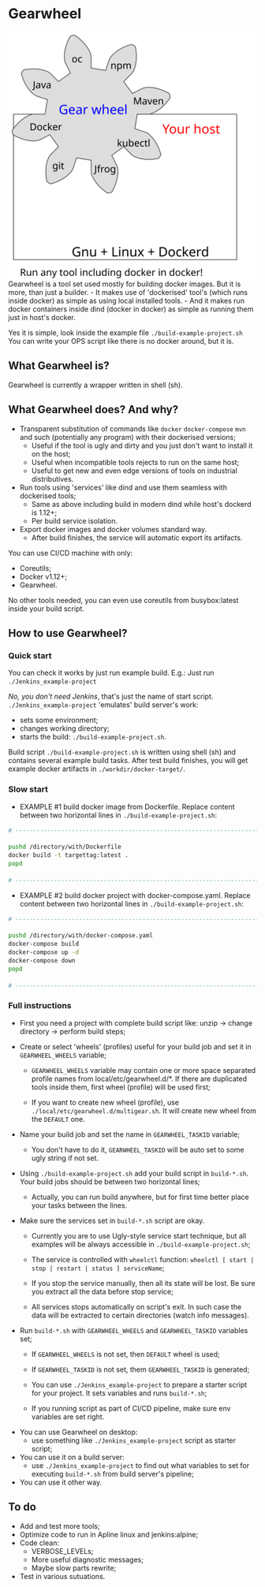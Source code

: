 # Gearwheel
<img align="right" src="./gear_illustration.svg">
Gearwheel is a tool set used mostly for building docker images.
But it is more, than just a builder.
- It makes use of 'dockerised' tool's (which runs inside docker)
  as simple as using local installed tools.
- And it makes run docker containers inside dind (docker in docker)
  as simple as running them just in host's docker.


Yes it is simple, look inside the example file `./build-example-project.sh`
You can write your OPS script like there is no docker around, but it is.

## What Gearwheel is?

Gearwheel is currently a wrapper written in shell (sh).

## What Gearwheel does? And why?

* Transparent substitution of commands
  like `docker` `docker-compose` `mvn` and such (potentially any program)
  with their dockerised versions;
  * Useful if the tool is ugly and dirty
    and you just don't want to install it on the host;
  * Useful when incompatible tools rejects to run on the same host;
  * Useful to get new and even edge versions of tools
    on industrial distributives.
* Run tools using 'services' like dind
  and use them seamless with dockerised tools;
  * Same as above including build in modern dind while host's dockerd is 1.12+;
  * Per build service isolation.
* Export docker images and docker volumes standard way.
  * After build finishes, the service will automatic export its artifacts.

You can use CI/CD machine with only:
- Coreutils;
- Docker v1.12+;
- Gearwheel.

No other tools needed,
you can even use coreutils from busybox:latest inside your build script.

## How to use Gearwheel?

### Quick start

You can check it works
by just run example build. E.g.: Just run `./Jenkins_example-project`

*No, you don't need Jenkins*, that's just the name of start script.
`./Jenkins_example-project` 'emulates' build server's work:
- sets some environment;
- changes working directory;
- starts the build: `./build-example-project.sh`.

Build script `./build-example-project.sh` is written using shell (sh)
and contains several example build tasks. After test build finishes,
you will get example docker artifacts in `./workdir/docker-target/`.

### Slow start

* EXAMPLE #1 build docker image from Dockerfile.
Replace content between two horizontal lines in `./build-example-project.sh`:
```bash
# -----------------------------------------------------------------------------

pushd /directory/with/Dockerfile
docker build -t targettag:latest .
popd

# -----------------------------------------------------------------------------
```

* EXAMPLE #2 build docker project with docker-compose.yaml.
Replace content between two horizontal lines in `./build-example-project.sh`:
```bash
# -----------------------------------------------------------------------------

pushd /directory/with/docker-compose.yaml
docker-compose build
docker-compose up -d
docker-compose down
popd

# -----------------------------------------------------------------------------
```

### Full instructions

- First you need a project with complete build script
  like: unzip -> change directory -> perform build steps;

- Create or select 'wheels' (profiles) useful for your build job
  and set it in `GEARWHEEL_WHEELS` variable;

  - `GEARWHEEL_WHEELS` variable may contain one or more
    space separated profile names from local/etc/gearwheel.d/*.
    If there are duplicated tools inside them,
    first wheel (profile) will be used first;

  - If you want to create new wheel (profile),
    use `./local/etc/gearwheel.d/multigear.sh`.
    It will create new wheel from the `DEFAULT` one.

- Name your build job and set the name in `GEARWHEEL_TASKID` variable;

  - You don't have to do it,
    `GEARWHEEL_TASKID` will be auto set to some ugly string if not set.

- Using `./build-example-project.sh` add your build script in `build-*.sh`.
  Your build jobs should be between two horizontal lines;

  - Actually, you can run build anywhere,
    but for first time better place your tasks between the lines.

- Make sure the services set in `build-*.sh` script are okay.

  - Currently you are to use Ugly-style service start technique,
    but all examples will be always accessible in `./build-example-project.sh`;

  - The service is controlled with `wheelctl` function:
    `wheelctl [ start | stop | restart | status ] serviceName`;

  - If you stop the service manually, then all its state will be lost.
    Be sure you extract all the data before stop service;

  - All services stops automatically on script's exit.
    In such case the data will be extracted to certain directories
    (watch info messages).

- Run `build-*.sh` with `GEARWHEEL_WHEELS` and `GEARWHEEL_TASKID` variables set;

  - If `GEARWHEEL_WHEELS` is not set, then `DEFAULT` wheel is used;

  - If `GEARWHEEL_TASKID` is not set, them `GEARWHEEL_TASKID` is generated;

  - You can use `./Jenkins_example-project`
    to prepare a starter script for your project.
    It sets variables and runs `build-*.sh`;

  - If you running script as part of CI/CD pipeline,
    make sure env variables are set right.

* You can use Gearwheel on desktop:
  - use something like `./Jenkins_example-project` script as starter script;
* You can use it on a build server:
  - use `./Jenkins_example-project`
    to find out what variables to set
    for executing `build-*.sh` from build server's pipeline;
* You can use it other way.

## To do

* Add and test more tools;
* Optimize code to run in Apline linux and jenkins:alpine;
* Code clean:
  * VERBOSE_LEVELs;
  * More useful diagnostic messages;
  * Maybe slow parts rewrite;
* Test in various sutuations.

